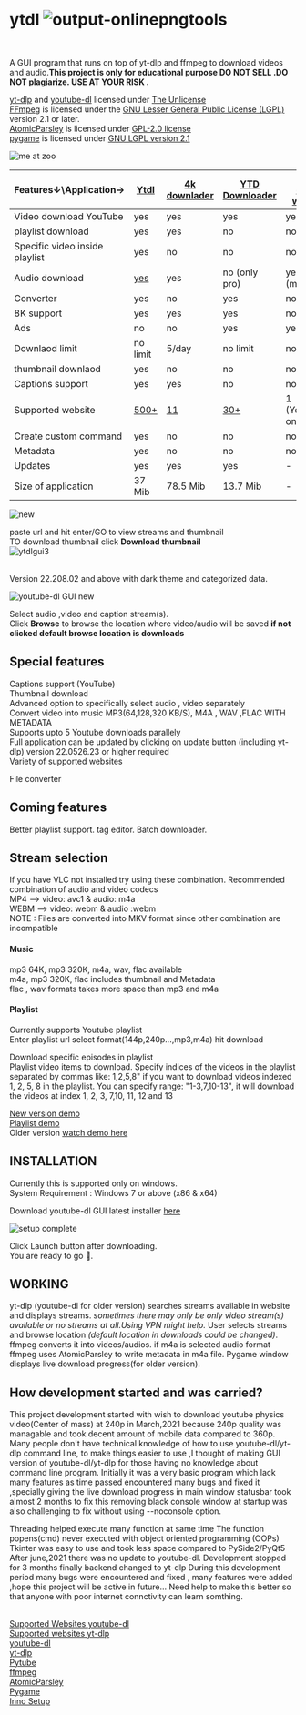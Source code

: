 # <br>ytdl ![output-onlinepngtools](https://user-images.githubusercontent.com/55890376/147201322-7cb830c8-9a47-4bbb-ad0b-d79d4c09b58a.png)
</br>


A GUI program that runs on top of yt-dlp and ffmpeg to download videos and audio.**This project is only for educational purpose DO NOT SELL .DO NOT 
plagiarize. USE AT YOUR RISK .**</br>

[yt-dlp](https://github.com/yt-dlp/yt-dlp) and [youtube-dl](https://github.com/ytdl-org/youtube-dl) licensed under [The Unlicense](https://unlicense.org/)</br>
[FFmpeg](https://ffmpeg.org/) is licensed under the [GNU Lesser General Public License (LGPL)](http://www.gnu.org/licenses/old-licenses/lgpl-2.1.html) version 2.1 or later.</br>
[AtomicParsley](https://github.com/wez/atomicparsley) is licensed under [GPL-2.0 license](https://github.com/wez/atomicparsley/blob/master/COPYING)</br>
[pygame](https://www.pygame.org/news) is licensed under  [GNU LGPL version 2.1](https://www.gnu.org/copyleft/lesser.html)

![me at zoo](https://user-images.githubusercontent.com/55890376/169775456-aefaea03-3018-44ab-a281-3355d885ec92.png)

| Features↓\Application→ | [Ytdl](https://github.com/sourabhkv/ytdl) | [4k downlader](https://www.4kdownload.com/products/videodownloader/9) | [YTD Downloader](https://www.ytddownloader.com/) |[yt1s online website](https://yt1s.com/en289)|
|----------------------|------|--------------|----------------|-------------------|
|Video download YouTube| yes  |yes|yes|yes|
|playlist download|yes|yes|no|no|
|Specific video inside playlist|yes|no|no|no|
|Audio download|[yes](https://github.com/sourabhkv/ytdl/edit/main/README.md#music) |yes |no (only pro)|yes (mp3,m4a)|
|Converter|yes|no|yes|no|
|8K support|yes|yes|yes|no|
|Ads|no|no|yes|yes|
|Downlaod limit|no limit|5/day|no limit|no limit|
|thumbnail downlaod|yes|no|no|no|
|Captions support|yes|yes|no|no|
|Supported website|[500+](https://github.com/yt-dlp/yt-dlp/blob/master/supportedsites.md)|[11](https://www.4kdownload.com/faq/faq-what-sites-are-supported)|[30+](https://www.ytddownloader.com/video_sites.html)|1 (YouTube only)|
|Create custom command|yes|no|no|no|
|Metadata|yes|no|no|no|
|Updates|yes|yes|yes|-|
|Size of application|37 Mib|78.5 Mib|13.7 Mib|-|












![new](https://user-images.githubusercontent.com/55890376/148672374-69d952c3-3cb8-4193-b537-dac05f2a74b2.png)





paste url and hit enter/GO to view streams and thumbnail</br>
TO download thumbnail click **Download thumbnail**</br>
![ytdlgui3](https://user-images.githubusercontent.com/55890376/146916497-d6422aaa-ea57-4bdc-bf44-e336a1034aba.jpg)

<br>Version 22.208.02 and above with dark theme and categorized data.</br>

![youtube-dl GUI new](https://user-images.githubusercontent.com/55890376/154851022-a187920a-cd3e-4b81-8d4d-b4d77b1095d6.jpg)









Select audio ,video and caption stream(s).</br>
Click **Browse** to browse the location where video/audio will be saved **if not clicked default browse location is downloads**</br>

<h2>Special features</h2>
Captions support (YouTube)</br>
Thumbnail download </br>
Advanced option to specifically select audio , video separately </br>
Convert video into music MP3(64,128,320 KB/S), M4A , WAV ,FLAC WITH METADATA</br>
Supports upto 5 Youtube downloads parallely</br>
Full application can be updated by clicking on update button (including yt-dlp) version 22.0526.23 or higher required</br>
Variety of supported websites</br>

File converter</br>

<h2>Coming features</h2>
Better playlist support.
tag editor.
Batch downloader.

<h2>Stream selection</h2>
If you have VLC not installed try using these combination.
Recommended combination of audio and video codecs<br />
MP4 -->   video: avc1 & audio: m4a <br />
WEBM -->  video: webm & audio :webm <br />
NOTE : Files are converted into MKV format since other combination are incompatible<br />

<h4>Music</h4>
mp3 64K, mp3 320K, m4a, wav, flac available<br />
m4a, mp3 320K, flac includes thumbnail and Metadata<br />
flac , wav formats takes more space than mp3 and m4a
<br />

<h4>Playlist</h4>
Currently supports Youtube playlist</br>
Enter playlist url select format(144p,240p...,mp3,m4a) hit download</br>

Download specific episodes in playlist</br>
Playlist video items to download. Specify indices of the videos in the playlist separated by commas like:
1,2,5,8" if you want to download videos indexed 1, 2, 5, 8 in the playlist. You can specify range: "1-3,7,10-13", it will download the videos at index 1, 2, 3, 7,10, 11, 12 and 13


[New version demo](https://drive.google.com/file/d/1OaQTnjXC8wvLKSkWYx_8j8pEyUu7IYXq/view?usp=sharing)</br>
[Playlist demo](https://user-images.githubusercontent.com/55890376/168638995-183ba08b-91ac-4a72-a6c1-bf152d71c0ea.mp4)</br>
Older version [watch demo here](https://user-images.githubusercontent.com/55890376/114445050-398c9100-9bed-11eb-9b17-aea0be0704d8.mp4)</br>

<h2>INSTALLATION</h2>
Currently this is supported only on windows.</br>
System Requirement : Windows 7 or above (x86 & x64)

Download youtube-dl GUI latest installer [here](https://github.com/sourabhkv/ytdl/releases/latest)<br />


![setup complete](https://user-images.githubusercontent.com/55890376/156933091-b3e380c3-0673-4baa-9c1d-4667d5a52f4d.png)





Click Launch button after downloading.<br />
You are ready to go 🤘.<br />

<h2>WORKING</h2>

yt-dlp (youtube-dl for older version) searches streams available in website and displays streams.
*sometimes there may only be only video stream(s) available or no streams at all.Using VPN might help.*
User selects streams and browse location *(default location in downloads could be changed)*.
ffmpeg converts it into videos/audios.
if m4a is selected audio format ffmpeg uses AtomicParsley to write metadata in m4a file.
Pygame window displays live download progress(for older version).

<h2>How development started and was carried?</h2>
This project development started with wish to download youtube physics video(Center of mass) at 240p in March,2021 because 240p quality was managable and took decent amount of mobile data compared to 360p.
Many people don't have technical knowledge of how to use youtube-dl/yt-dlp command line, to make things easier to use ,I thought of making GUI version of youtube-dl/yt-dlp for those having no knowledge about command line program.
Initially it was a very basic program which lack many features as time passed encountered many bugs and fixed it ,specially giving the live download progress in main window statusbar took almost 2 months to fix this  removing black console window at startup  was also challenging to fix without using --noconsole option.

Threading helped execute many function at same time
The function popens(cmd) never executed with object oriented programming (OOPs)
Tkinter was easy to use and took less space compared to PySide2/PyQt5
After june,2021 there was no update to youtube-dl. Development stopped for 3 months finally backend changed to yt-dlp
During this development period many bugs were encountered and fixed , many features were added ,hope this project will be active in future...
Need help to make this better so that anyone with poor internet connctivity can learn somthing.



<br>[Supported Websites youtube-dl](http://ytdl-org.github.io/youtube-dl/supportedsites.html)</br>
[Supported websites yt-dlp](https://github.com/yt-dlp/yt-dlp/blob/master/supportedsites.md)</br>
[youtube-dl](https://github.com/ytdl-org/youtube-dl)<br />
[yt-dlp](https://github.com/yt-dlp/yt-dlp)<br />
[Pytube](https://pytube.io/en/latest/)<br />
[ffmpeg](https://ffmpeg.org/ffmpeg.html)<br />
[AtomicParsley](http://atomicparsley.sourceforge.net/)<br />
[Pygame](https://www.pygame.org/wiki/about)<br />
[Inno Setup](https://jrsoftware.org/isinfo.php)<br />
